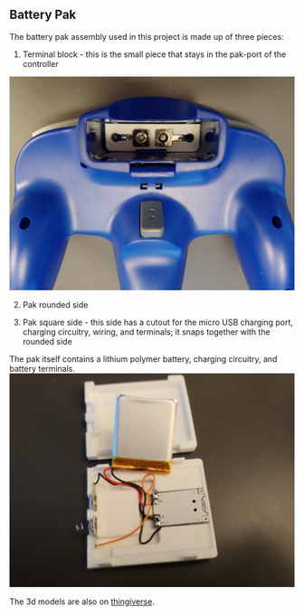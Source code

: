 ## Battery Pak
The battery pak assembly used in this project is made up of three pieces:

1. Terminal block - this is the small piece that stays in the pak-port of the controller
<img src=../images/battery_terminals.jpg width=720>

2. Pak rounded side

3. Pak square side - this side has a cutout for the micro USB charging port, charging circuitry, wiring, and terminals; it snaps together with the rounded side

The pak itself contains a lithium polymer battery, charging circuitry, and battery terminals.
<img src=../images/battery_pak_internals.jpg width=720>


The 3d models are also on [thingiverse](https://www.thingiverse.com/thing:5028827).

